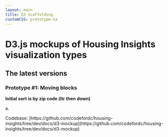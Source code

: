 ```yaml
---
layout: main
title: D3 Scaffolding
customCSS: prototype-1a
---
```


# D3.js mockups of Housing Insights visualization types

## The latest versions 

### Prototype #1: Moving blocks

**Initial sort is by zip code (ltr then down)**

a.
<div id="chart-0" class="d3-chart"></div>
<!-- next prototype goes below -->
<!--b.
<div id="chart-1"></div>-->
Codebase: [https://github.com/codefordc/housing-insights/tree/dev/docs/d3-mockup](https://github.com/codefordc/housing-insights/tree/dev/docs/d3-mockup)

<!-- scripts for D3, D3-tip, and the visualizations -->
<script src="https://cdnjs.cloudflare.com/ajax/libs/d3/4.4.1/d3.min.js"></script>
<script src="{{ site.baseurl }}/d3-mockup/js/d3-tip.js"></script>
<script src="{{ site.baseurl }}/d3-mockup/js/prototype-1a.js"></script>
<!-- for additional prototpe sub-version, add link to js files follwowing prototype-1b, prototype-1c, etc
     with the main d3 selector point to the corresponding svg element toward the top -->